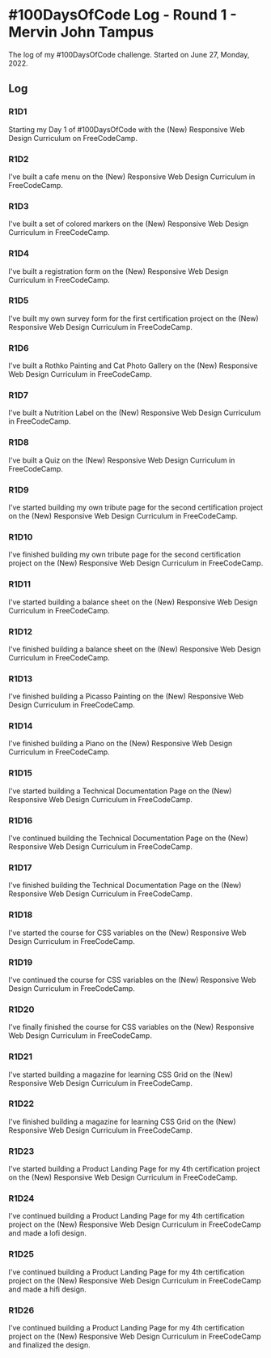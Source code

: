 # #100DaysOfCode Log - Round 1 - Mervin John Tampus

The log of my #100DaysOfCode challenge. Started on June 27, Monday, 2022.

## Log

### R1D1

Starting my Day 1 of #100DaysOfCode with the (New) Responsive Web Design Curriculum on FreeCodeCamp.

### R1D2

I've built a cafe menu on the (New) Responsive Web Design Curriculum in FreeCodeCamp.

### R1D3

I've built a set of colored markers on the (New) Responsive Web Design Curriculum in FreeCodeCamp.

### R1D4

I've built a registration form on the (New) Responsive Web Design Curriculum in FreeCodeCamp.

### R1D5

I've built my own survey form for the first certification project on the (New) Responsive Web Design Curriculum in FreeCodeCamp.

### R1D6

I've built a Rothko Painting and Cat Photo Gallery on the (New) Responsive Web Design Curriculum in FreeCodeCamp.

### R1D7

I've built a Nutrition Label on the (New) Responsive Web Design Curriculum in FreeCodeCamp.

### R1D8

I've built a Quiz on the (New) Responsive Web Design Curriculum in FreeCodeCamp.

### R1D9

 I've started building my own tribute page for the second certification project on the (New) Responsive Web Design Curriculum in FreeCodeCamp.

### R1D10

 I've finished building my own tribute page for the second certification project on the (New) Responsive Web Design Curriculum in FreeCodeCamp.

### R1D11

 I've started building a balance sheet on the (New) Responsive Web Design Curriculum in FreeCodeCamp.

### R1D12

 I've finished building a balance sheet on the (New) Responsive Web Design Curriculum in FreeCodeCamp.

### R1D13

 I've finished building a Picasso Painting on the (New) Responsive Web Design Curriculum in FreeCodeCamp.

### R1D14

 I've finished building a Piano on the (New) Responsive Web Design Curriculum in FreeCodeCamp.

### R1D15

 I've started building a Technical Documentation Page on the (New) Responsive Web Design Curriculum in FreeCodeCamp.

### R1D16

 I've continued building the Technical Documentation Page on the (New) Responsive Web Design Curriculum in FreeCodeCamp.

### R1D17

 I've finished building the Technical Documentation Page on the (New) Responsive Web Design Curriculum in FreeCodeCamp.

### R1D18

 I've started the course for CSS variables on the (New) Responsive Web Design Curriculum in FreeCodeCamp.

### R1D19

 I've continued the course for CSS variables on the (New) Responsive Web Design Curriculum in FreeCodeCamp.

### R1D20

 I've finally finished the course for CSS variables on the (New) Responsive Web Design Curriculum in FreeCodeCamp.

### R1D21

  I've started building a magazine for learning CSS Grid on the (New) Responsive Web Design Curriculum in FreeCodeCamp.

### R1D22

  I've finished building a magazine for learning CSS Grid on the (New) Responsive Web Design Curriculum in FreeCodeCamp.

### R1D23

  I've started building a Product Landing Page for my 4th certification project on the (New) Responsive Web Design Curriculum in FreeCodeCamp.

### R1D24

  I've continued building a Product Landing Page for my 4th certification project on the (New) Responsive Web Design Curriculum in FreeCodeCamp and made a lofi design.

### R1D25

  I've continued building a Product Landing Page for my 4th certification project on the (New) Responsive Web Design Curriculum in FreeCodeCamp and made a hifi design.

### R1D26

  I've continued building a Product Landing Page for my 4th certification project on the (New) Responsive Web Design Curriculum in FreeCodeCamp and finalized the design.